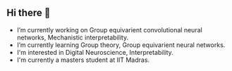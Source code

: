 ## Hi there 👋

-  I’m currently working on Group equivarient convolutional neural networks, Mechanistic interpretability.
-  I’m currently learning Group theory, Group equivarient neural networks.
-  I'm interested in Digital Neuroscience, Interpretability.
-  I'm currently a masters student at IIT Madras.

